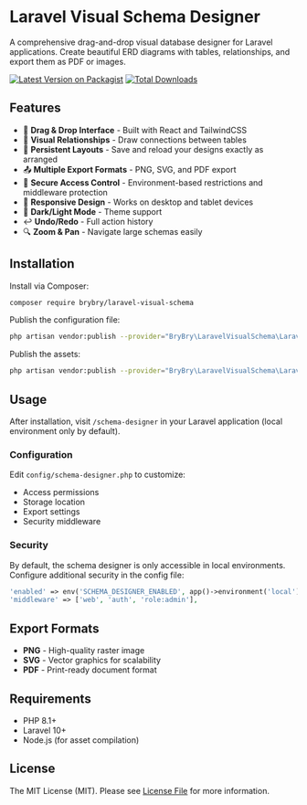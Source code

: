 # Laravel Visual Schema Designer

A comprehensive drag-and-drop visual database designer for Laravel applications. Create beautiful ERD diagrams with tables, relationships, and export them as PDF or images.

[![Latest Version on Packagist](https://img.shields.io/packagist/v/brybry/laravel-visual-schema.svg?style=flat-square)](https://packagist.org/packages/brybry/laravel-visual-schema)
[![Total Downloads](https://img.shields.io/packagist/dt/brybry/laravel-visual-schema.svg?style=flat-square)](https://packagist.org/packages/brybry/laravel-visual-schema)

## Features

- 🎨 **Drag & Drop Interface** - Built with React and TailwindCSS
- 🔗 **Visual Relationships** - Draw connections between tables
- 💾 **Persistent Layouts** - Save and reload your designs exactly as arranged
- 📤 **Multiple Export Formats** - PNG, SVG, and PDF export
- 🔐 **Secure Access Control** - Environment-based restrictions and middleware protection
- 📱 **Responsive Design** - Works on desktop and tablet devices
- 🌙 **Dark/Light Mode** - Theme support
- ↩️ **Undo/Redo** - Full action history
- 🔍 **Zoom & Pan** - Navigate large schemas easily

## Installation

Install via Composer:

```bash
composer require brybry/laravel-visual-schema
```

Publish the configuration file:

```bash
php artisan vendor:publish --provider="BryBry\LaravelVisualSchema\LaravelVisualSchemaServiceProvider" --tag="config"
```

Publish the assets:

```bash
php artisan vendor:publish --provider="BryBry\LaravelVisualSchema\LaravelVisualSchemaServiceProvider" --tag="assets"
```

## Usage

After installation, visit `/schema-designer` in your Laravel application (local environment only by default).

### Configuration

Edit `config/schema-designer.php` to customize:

- Access permissions
- Storage location
- Export settings
- Security middleware

### Security

By default, the schema designer is only accessible in local environments. Configure additional security in the config file:

```php
'enabled' => env('SCHEMA_DESIGNER_ENABLED', app()->environment('local')),
'middleware' => ['web', 'auth', 'role:admin'],
```

## Export Formats

- **PNG** - High-quality raster image
- **SVG** - Vector graphics for scalability  
- **PDF** - Print-ready document format

## Requirements

- PHP 8.1+
- Laravel 10+
- Node.js (for asset compilation)

## License

The MIT License (MIT). Please see [License File](LICENSE) for more information.